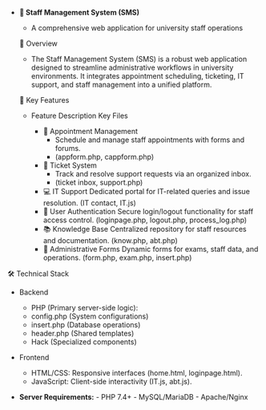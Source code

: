 - **🏫 Staff Management System (SMS)**
   - A comprehensive web application for university staff operations
      
  🌟 Overview
  
  - The Staff Management System (SMS) is a robust web application designed to streamline administrative workflows in university environments.
   It integrates appointment scheduling, ticketing, IT support, and staff management into a unified platform.

  🔑 Key Features
  
  -  Feature	Description	Key Files
    
       -  📅 Appointment Management
            - Schedule and manage staff appointments with forms and forums.
            - (appform.php, cappform.php)
       - 🎫 Ticket System
            - Track and resolve support requests via an organized inbox.
            - (ticket inbox, support.php)
       - 💻 IT Support
            Dedicated portal for IT-related queries and issue resolution.
         	(IT contact, IT.js)
       - 🔐 User Authentication
            Secure login/logout functionality for staff access control.
            (loginpage.php, logout.php, process_log.php)
       - 📚 Knowledge Base
            Centralized repository for staff resources and documentation.
            (know.php, abt.php)
       - 📝 Administrative Forms
            Dynamic forms for exams, staff data, and operations.
         	(form.php, exam.php, insert.php)
     
 🛠️ Technical Stack
 
  - Backend
    
       - PHP (Primary server-side logic):
       - config.php (System configurations)
       - insert.php (Database operations)
       - header.php (Shared templates)
       - Hack (Specialized components)

  - Frontend
    
       - HTML/CSS: Responsive interfaces (home.html, loginpage.html).
       - JavaScript: Client-side interactivity (IT.js, abt.js).

- **Server Requirements:**
      - PHP 7.4+
      - MySQL/MariaDB
      - Apache/Nginx
